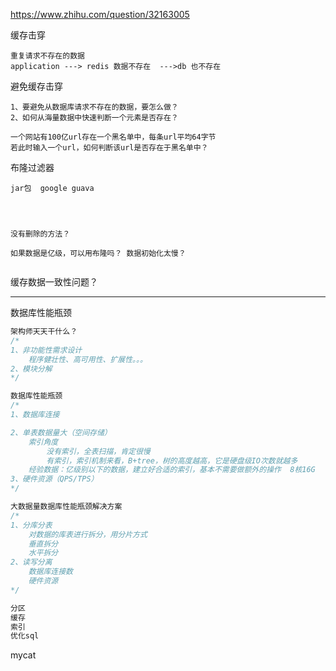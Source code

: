 https://www.zhihu.com/question/32163005



缓存击穿

```
重复请求不存在的数据
application ---> redis 数据不存在  --->db 也不存在
```



避免缓存击穿

```
1、要避免从数据库请求不存在的数据，要怎么做？
2、如何从海量数据中快速判断一个元素是否存在？
```



```
一个网站有100亿url存在一个黑名单中，每条url平均64字节
若此时输入一个url，如何判断该url是否存在于黑名单中？
```



布隆过滤器

```
jar包  google guava




没有删除的方法？

如果数据是亿级，可以用布隆吗？ 数据初始化太慢？


```



缓存数据一致性问题？







------

数据库性能瓶颈



```java
架构师天天干什么？
/*
1、非功能性需求设计
	程序健壮性、高可用性、扩展性。。。
2、模块分解
*/
```

```java
数据库性能瓶颈
/*
1、数据库连接

2、单表数据量大（空间存储）
	索引角度
		没有索引，全表扫描，肯定很慢
		有索引，索引机制来看，B+tree，树的高度越高，它是硬盘级IO次数就越多
	经验数据：亿级别以下的数据，建立好合适的索引，基本不需要做额外的操作	8核16G
3、硬件资源（QPS/TPS）
*/
```



```java
大数据量数据库性能瓶颈解决方案
/*
1、分库分表
	对数据的库表进行拆分，用分片方式
	垂直拆分
	水平拆分
2、读写分离
	数据库连接数
	硬件资源
*/

分区
缓存
索引
优化sql
```



mycat